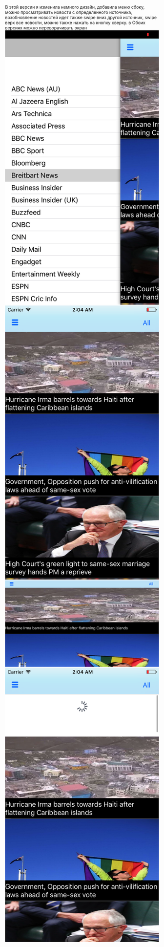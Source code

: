 В этой версии я изменила немного дизайн, добавила меню сбоку, можно просматривать новости с определенного источника, возобновление новостей идет также swipe вниз другой источник, swipe верх все новости, можно также нажать на кнопку сверху. в Обоих версиях можно переворачивать экран ![alt text](https://github.com/salta312/news1/blob/master/1.png) ![alt text](https://github.com/salta312/news1/blob/master/2.png) ![alt text](https://github.com/salta312/news1/blob/master/3.png)
![alt text](https://github.com/salta312/news1/blob/master/4.png)
